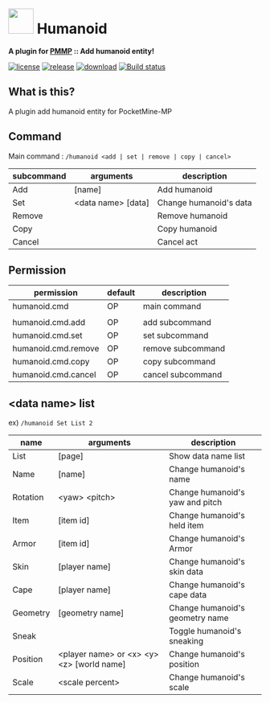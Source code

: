 # <img src="https://rawgit.com/PresentKim/SVG-files/master/plugin-icons/humanoid.svg" height="50" width="50"> Humanoid  
__A plugin for [PMMP](https://pmmp.io) :: Add humanoid entity!__  
  
[![license](https://img.shields.io/github/license/organization/Humanoid.svg?label=License)](https://github.com/organization/Humanoid/blob/master/LICENSE)
[![release](https://img.shields.io/github/release/organization/Humanoid.svg?label=Release)](https://github.com/organization/Humanoid/releases/latest)
[![download](https://img.shields.io/github/downloads/organization/Humanoid/total.svg?label=Download)](https://github.com/organization/Humanoid/releases/latest)
[![Build status](https://ci.appveyor.com/api/projects/status/xd18ryl4li9rc11m/branch/master?svg=true)](https://ci.appveyor.com/project/PresentKim/humanoid-pmmp/branch/master)
  
## What is this?   
A plugin add humanoid entity for PocketMine-MP

## Command
Main command : `/humanoid <add | set | remove | copy | cancel>`

| subcommand | arguments              | description                 |
| ---------- | ---------------------- | --------------------------- |
| Add        | \[name\]               | Add humanoid                |
| Set        | \<data name\> \[data\] | Change humanoid's data      |
| Remove     |                        | Remove humanoid             |
| Copy       |                        | Copy humanoid               |
| Cancel     |                        | Cancel act                  |




## Permission
| permission             | default  | description          |
| ---------------------- | -------- | -------------------- |
| humanoid.cmd           | OP       | main command         |
|                        |          |                      |
| humanoid.cmd.add       | OP       | add subcommand       |
| humanoid.cmd.set       | OP       | set  subcommand      |
| humanoid.cmd.remove    | OP       | remove subcommand    |
| humanoid.cmd.copy      | OP       | copy subcommand      |
| humanoid.cmd.cancel    | OP       | cancel subcommand    |




## \<data name\> list
ex)  `/humanoid Set List 2`

| name       | arguments                                           | description                     |
| ---------- | --------------------------------------------------- | ------------------------------- |
| List       | \[page\]                                            | Show data name list             |
| Name       | \[name\]                                            | Change humanoid's name          |
| Rotation   | \<yaw\> \<pitch\>                                   | Change humanoid's yaw and pitch |
| Item       | \[item id\]                                         | Change humanoid's held item     |
| Armor      | \[item id\]                                         | Change humanoid's Armor         |
| Skin       | \[player name\]                                     | Change humanoid's skin data     |
| Cape       | \[player name\]                                     | Change humanoid's cape data     |
| Geometry   | \[geometry name\]                                   | Change humanoid's geometry name |
| Sneak      |                                                     | Toggle humanoid's sneaking      |
| Position   | \<player name\> or \<x\> \<y\> \<z\> \[world name\] | Change humanoid's position      |
| Scale      | \<scale percent\>                                   | Change humanoid's scale         |
